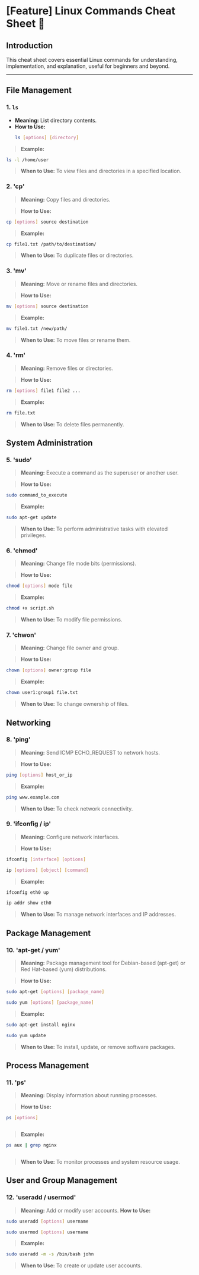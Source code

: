 # [Feature] Linux Commands Cheat Sheet 🐧

## Introduction

This cheat sheet covers essential Linux commands for understanding, implementation, and explanation, useful for beginners and beyond.

---

## File Management

### 1. `ls`

- **Meaning:** List directory contents.
- **How to Use:**
  ```bash
  ls [options] [directory]
  ```
> **Example:**
  ```bash
  ls -l /home/user
  ```

> **When to Use:**
  To view files and directories in a specified location.

### 2. 'cp'
> **Meaning:**
  Copy files and directories.    

> **How to Use:**
  ```bash
  cp [options] source destination
  ```
> **Example:**
  ```bash
  cp file1.txt /path/to/destination/
  ```
> **When to Use:**
  To duplicate files or directories.  


### 3. 'mv'
> **Meaning:**
  Move or rename files and directories.    

> **How to Use:**
  ```bash
  mv [options] source destination

  ```
> **Example:**
  ```bash
  mv file1.txt /new/path/

  ```
> **When to Use:**
  To move files or rename them. 


### 4. 'rm'
> **Meaning:**
  Remove files or directories.   

> **How to Use:**
  ```bash
  rm [options] file1 file2 ...

  ```
> **Example:**
  ```bash
  rm file.txt

  ```
> **When to Use:**
  To delete files permanently.  


## System Administration 

### 5. 'sudo'
> **Meaning:**
  Execute a command as the superuser or another user.   

> **How to Use:**
  ```bash
  sudo command_to_execute

  ```
> **Example:**
  ```bash
  sudo apt-get update

  ```
> **When to Use:**
  To perform administrative tasks with elevated privileges.  

### 6. 'chmod'
> **Meaning:**
  Change file mode bits (permissions).   

> **How to Use:**
  ```bash
  chmod [options] mode file


  ```
> **Example:**
  ```bash
  chmod +x script.sh


  ```
> **When to Use:**
  To modify file permissions.

### 7. 'chwon'
> **Meaning:**
  Change file owner and group.

> **How to Use:**
  ```bash
  chown [options] owner:group file


  ```
> **Example:**
  ```bash
  chown user1:group1 file.txt


  ```
> **When to Use:**
  To change ownership of files.

## Networking    

### 8. 'ping'
> **Meaning:**
  Send ICMP ECHO_REQUEST to network hosts.  

> **How to Use:**
  ```bash
  ping [options] host_or_ip


  ```
> **Example:**
  ```bash
  ping www.example.com


  ```
> **When to Use:**
  To check network connectivity.  


### 9. 'ifconfig / ip'
> **Meaning:**
  Configure network interfaces.

> **How to Use:**
  ```bash
  ifconfig [interface] [options]
  ```
  ```bash
  ip [options] [object] [command]
  ```

> **Example:**
  ```bash
  ifconfig eth0 up
  ```
  ```bash
  ip addr show eth0
  ```
> **When to Use:**
  To manage network interfaces and IP addresses.

## Package Management

### 10. 'apt-get / yum'
> **Meaning:**
  Package management tool for Debian-based (apt-get) or Red Hat-based (yum) distributions.

> **How to Use:**
  ```bash
  sudo apt-get [options] [package_name]

  ```
  ```bash
 sudo yum [options] [package_name]

  ```

> **Example:**
  ```bash
  sudo apt-get install nginx

  ```
  ```bash
 sudo yum update

  ```
> **When to Use:**
  To install, update, or remove software packages.

## Process Management

### 11. 'ps'
> **Meaning:**
  Display information about running processes.

> **How to Use:**
  ```bash
  ps [options]



  ```
> **Example:**
  ```bash
  ps aux | grep nginx



  ```
> **When to Use:**
  To monitor processes and system resource usage.

## User and Group Management
### 12. 'useradd / usermod'
> **Meaning:**
  Add or modify user accounts.
> **How to Use:**
  ```bash
  sudo useradd [options] username


  ```
  ```bash
 sudo usermod [options] username


  ```

> **Example:**
  ```bash
  sudo useradd -m -s /bin/bash john


  ```
  
> **When to Use:**
  To create or update user accounts.
